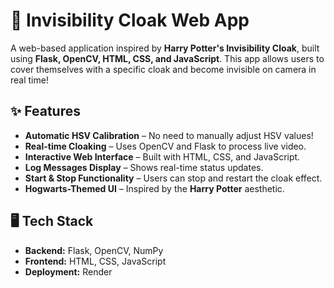 # 🧥 Invisibility Cloak Web App  
A web-based application inspired by **Harry Potter's Invisibility Cloak**, built using **Flask, OpenCV, HTML, CSS, and JavaScript**. This app allows users to cover themselves with a specific cloak and become invisible on camera in real time!

## ✨ Features
- **Automatic HSV Calibration** – No need to manually adjust HSV values!
- **Real-time Cloaking** – Uses OpenCV and Flask to process live video.
- **Interactive Web Interface** – Built with HTML, CSS, and JavaScript.
- **Log Messages Display** – Shows real-time status updates.
- **Start & Stop Functionality** – Users can stop and restart the cloak effect.
- **Hogwarts-Themed UI** – Inspired by the **Harry Potter** aesthetic.

## 🖥️ Tech Stack
- **Backend:** Flask, OpenCV, NumPy  
- **Frontend:** HTML, CSS, JavaScript  
- **Deployment:** Render
